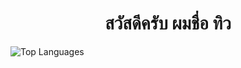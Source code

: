 <h1 align = "center">สวัสดีครับ ผมชื่อ ทิว</h1>

 ![Top Languages](https://github-readme-stats.vercel.app/api/top-langs/?username=tew080&layout=compact&hide_title=true&langs_count=10)